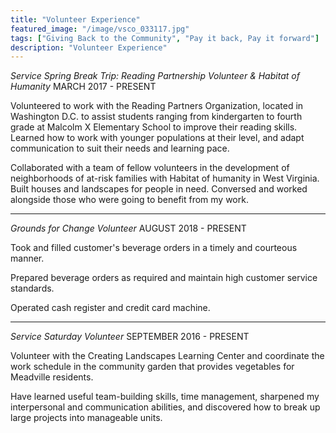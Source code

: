 ```yaml
---
title: "Volunteer Experience"
featured_image: "/image/vsco_033117.jpg"
tags: ["Giving Back to the Community", "Pay it back, Pay it forward"]
description: "Volunteer Experience"
---
```


_Service Spring Break Trip: Reading Partnership Volunteer & Habitat of Humanity_
MARCH 2017 - PRESENT

Volunteered to work with the Reading Partners Organization, located in Washington D.C. to assist students ranging from kindergarten to fourth grade at Malcolm X Elementary School to improve their reading skills. Learned how to work with younger populations at their level, and adapt communication to suit their needs and learning pace.

Collaborated with a team of fellow volunteers in the development of neighborhoods of at-risk families with Habitat of humanity in West Virginia. Built houses and landscapes for people in need. Conversed and worked alongside those who were going to benefit from my work.

---
_Grounds for Change Volunteer_
AUGUST 2018 - PRESENT

Took and filled customer's beverage orders in a timely and courteous manner. 

Prepared beverage orders as required and maintain high customer service standards. 

Operated cash register and credit card machine.

---
_Service Saturday Volunteer_
SEPTEMBER 2016 - PRESENT

Volunteer with the Creating Landscapes Learning Center and coordinate the work schedule in the community garden that provides vegetables for Meadville residents.

Have learned useful team-building skills, time management, sharpened my interpersonal and communication abilities, and discovered how to break up large projects into manageable units.
